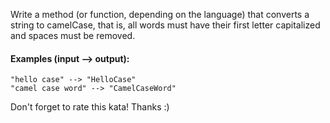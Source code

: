 <p>Write a method (or function, depending on the language) that converts a string to camelCase, that is, all words must have their first letter capitalized and spaces must be removed.</p>
<h4 id="examples-input----output">Examples (input --&gt; output):</h4>
<pre><code>"hello case" --&gt; "HelloCase"
"camel case word" --&gt; "CamelCaseWord"
</code></pre>
<p>Don't forget to rate this kata! Thanks :)</p>
